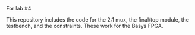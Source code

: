 For lab #4

This repository includes the code for the 2:1 mux, the final/top module, the testbench, and the constraints. These work for the Basys FPGA.
